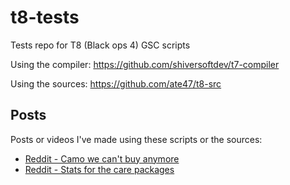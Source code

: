 # t8-tests

Tests repo for T8 (Black ops 4) GSC scripts

Using the compiler: https://github.com/shiversoftdev/t7-compiler

Using the sources: https://github.com/ate47/t8-src

## Posts

Posts or videos I've made using these scripts or the sources:

- [Reddit - Camo we can't buy anymore](https://www.reddit.com/r/Blackops4/comments/10y963t/if_someone_wants_to_see_the_camos_we_cant_buy/)
- [Reddit - Stats for the care packages](https://www.reddit.com/r/Blackops4/comments/nhonhu/if_you_had_ever_wondered_the_probabilities_in_the/)
